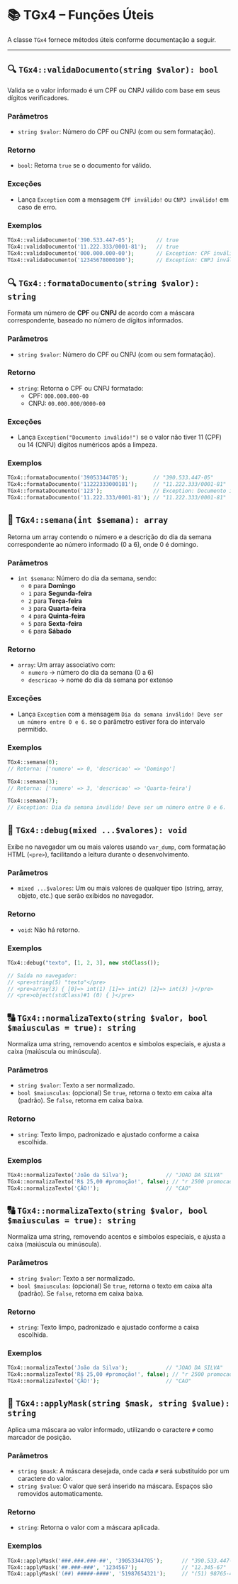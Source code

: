 # 📚 TGx4 – Funções Úteis

A classe `TGx4` fornece métodos úteis conforme documentação a seguir.

---

## 🔍 `TGx4::validaDocumento(string $valor): bool`

Valida se o valor informado é um CPF ou CNPJ válido com base em seus dígitos verificadores.

### Parâmetros
- `string $valor`: Número do CPF ou CNPJ (com ou sem formatação).

### Retorno
- `bool`: Retorna `true` se o documento for válido.

### Exceções
- Lança `Exception` com a mensagem `CPF inválido!` ou `CNPJ inválido!` em caso de erro.

### Exemplos
```php
TGx4::validaDocumento('390.533.447-05');       // true
TGx4::validaDocumento('11.222.333/0001-81');   // true
TGx4::validaDocumento('000.000.000-00');       // Exception: CPF inválido!
TGx4::validaDocumento('12345678000100');       // Exception: CNPJ inválido!
```

## 🔍 `TGx4::formataDocumento(string $valor): string`

Formata um número de **CPF** ou **CNPJ** de acordo com a máscara correspondente, baseado no número de dígitos informados.

### Parâmetros
- `string $valor`: Número do CPF ou CNPJ (com ou sem formatação).

### Retorno
- `string`: Retorna o CPF ou CNPJ formatado:
  - CPF: `000.000.000-00`
  - CNPJ: `00.000.000/0000-00`

### Exceções
- Lança `Exception("Documento inválido!")` se o valor não tiver 11 (CPF) ou 14 (CNPJ) dígitos numéricos após a limpeza.

### Exemplos
```php
TGx4::formataDocumento('39053344705');        // "390.533.447-05"
TGx4::formataDocumento('11222333000181');     // "11.222.333/0001-81"
TGx4::formataDocumento('123');                // Exception: Documento inválido!
TGx4::formataDocumento('11.222.333/0001-81'); // "11.222.333/0001-81"
```

## 📅 `TGx4::semana(int $semana): array`

Retorna um array contendo o número e a descrição do dia da semana correspondente ao número informado (0 a 6), onde 0 é domingo.

### Parâmetros
- `int $semana`: Número do dia da semana, sendo:
  - `0` para **Domingo**
  - `1` para **Segunda-feira**
  - `2` para **Terça-feira**
  - `3` para **Quarta-feira**
  - `4` para **Quinta-feira**
  - `5` para **Sexta-feira**
  - `6` para **Sábado**

### Retorno
- `array`: Um array associativo com:
  - `numero` → número do dia da semana (0 a 6)
  - `descricao` → nome do dia da semana por extenso

### Exceções
- Lança `Exception` com a mensagem `Dia da semana inválido! Deve ser um número entre 0 e 6.` se o parâmetro estiver fora do intervalo permitido.

### Exemplos
```php
TGx4::semana(0);
// Retorna: ['numero' => 0, 'descricao' => 'Domingo']

TGx4::semana(3);
// Retorna: ['numero' => 3, 'descricao' => 'Quarta-feira']

TGx4::semana(7);
// Exception: Dia da semana inválido! Deve ser um número entre 0 e 6.
```

## 🐞 `TGx4::debug(mixed ...$valores): void`

Exibe no navegador um ou mais valores usando `var_dump`, com formatação HTML (`<pre>`), facilitando a leitura durante o desenvolvimento.

### Parâmetros
- `mixed ...$valores`: Um ou mais valores de qualquer tipo (string, array, objeto, etc.) que serão exibidos no navegador.

### Retorno
- `void`: Não há retorno.

### Exemplos
```php
TGx4::debug("texto", [1, 2, 3], new stdClass());

// Saída no navegador:
// <pre>string(5) "texto"</pre>
// <pre>array(3) { [0]=> int(1) [1]=> int(2) [2]=> int(3) }</pre>
// <pre>object(stdClass)#1 (0) { }</pre>
```

## 🔠 `TGx4::normalizaTexto(string $valor, bool $maiusculas = true): string`

Normaliza uma string, removendo acentos e símbolos especiais, e ajusta a caixa (maiúscula ou minúscula).

### Parâmetros
- `string $valor`: Texto a ser normalizado.
- `bool $maiusculas`: (opcional) Se `true`, retorna o texto em caixa alta (padrão). Se `false`, retorna em caixa baixa.

### Retorno
- `string`: Texto limpo, padronizado e ajustado conforme a caixa escolhida.

### Exemplos
```php
TGx4::normalizaTexto('João da Silva');            // "JOAO DA SILVA"
TGx4::normalizaTexto('R$ 25,00 #promoção!', false); // "r 2500 promocao"
TGx4::normalizaTexto('ÇÃO!');                     // "CAO"
```

## 🔠 `TGx4::normalizaTexto(string $valor, bool $maiusculas = true): string`

Normaliza uma string, removendo acentos e símbolos especiais, e ajusta a caixa (maiúscula ou minúscula).

### Parâmetros
- `string $valor`: Texto a ser normalizado.
- `bool $maiusculas`: (opcional) Se `true`, retorna o texto em caixa alta (padrão). Se `false`, retorna em caixa baixa.

### Retorno
- `string`: Texto limpo, padronizado e ajustado conforme a caixa escolhida.

### Exemplos
```php
TGx4::normalizaTexto('João da Silva');            // "JOAO DA SILVA"
TGx4::normalizaTexto('R$ 25,00 #promoção!', false); // "r 2500 promocao"
TGx4::normalizaTexto('ÇÃO!');                     // "CAO"
```

## 🧩 `TGx4::applyMask(string $mask, string $value): string`

Aplica uma máscara ao valor informado, utilizando o caractere `#` como marcador de posição.

### Parâmetros
- `string $mask`: A máscara desejada, onde cada `#` será substituído por um caractere do valor.
- `string $value`: O valor que será inserido na máscara. Espaços são removidos automaticamente.

### Retorno
- `string`: Retorna o valor com a máscara aplicada.

### Exemplos
```php
TGx4::applyMask('###.###.###-##', '39053344705');      // "390.533.447-05"
TGx4::applyMask('##.###-###', '1234567');              // "12.345-67"
TGx4::applyMask('(##) #####-####', '51987654321');     // "(51) 98765-4321"
```